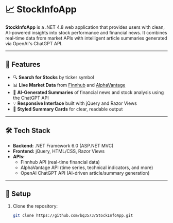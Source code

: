 # 📈 StockInfoApp

**StockInfoApp** is a .NET 4.8 web application that provides users with clean, AI-powered insights into stock performance and financial news. It combines real-time data from market APIs with intelligent article summaries generated via OpenAI's ChatGPT API.

---

## 🚀 Features

- 🔍 **Search for Stocks** by ticker symbol
- 📊 **Live Market Data** from [Finnhub](https://finnhub.io) and [AlphaVantage](https://www.alphavantage.co)
- 🧠 **AI-Generated Summaries** of financial news and stock analysis using the ChatGPT API
- 💡 **Responsive Interface** built with jQuery and Razor Views
- 🎨 **Styled Summary Cards** for clear, readable output

---

## 🛠️ Tech Stack

- **Backend:** .NET Framework 6.0 (ASP.NET MVC)
- **Frontend:** jQuery, HTML/CSS, Razor Views
- **APIs:**
  - Finnhub API (real-time financial data)
  - AlphaVantage API (time series, technical indicators, and more)
  - OpenAI ChatGPT API (AI-driven article/summary generation)

---

## 🔧 Setup

1. Clone the repository:
   ```bash
   git clone https://github.com/bq3573/StockInfoApp.git
